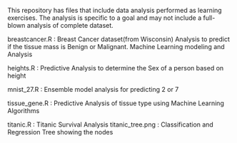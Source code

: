 
This repository has files that include data analysis performed as learning exercises. 
The analysis is specific to a goal and may not include a full-blown analysis of complete dataset.


breastcancer.R            : Breast Cancer dataset(from Wisconsin) Analysis to predict if the tissue mass is Benign or Malignant. 
                            Machine Learning modeling and Analysis

heights.R                 : Predictive Analysis to determine the Sex of a person based on height

mnist_27.R                : Ensemble model analysis for predicting 2 or 7 

tissue_gene.R             : Predictive Analysis of tissue type using Machine Learning Algorithms

titanic.R                 : Titanic Survival Analysis 
titanic_tree.png          : Classification and Regression Tree showing the nodes
